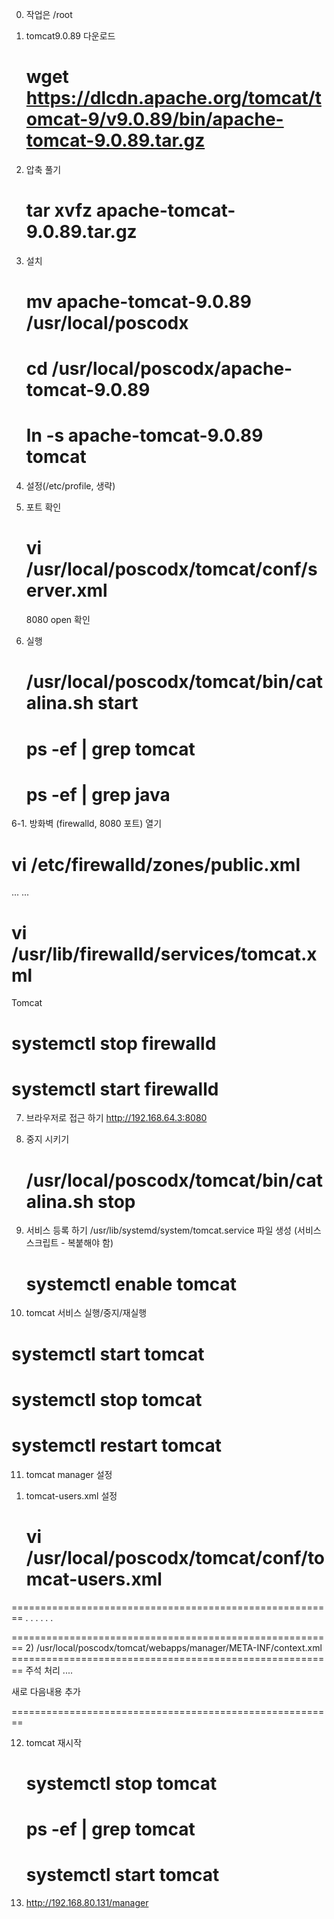 0. 작업은 /root

1. tomcat9.0.89 다운로드
   # wget https://dlcdn.apache.org/tomcat/tomcat-9/v9.0.89/bin/apache-tomcat-9.0.89.tar.gz

2. 압축 풀기
   # tar xvfz apache-tomcat-9.0.89.tar.gz

3. 설치
   # mv apache-tomcat-9.0.89 /usr/local/poscodx
   # cd /usr/local/poscodx/apache-tomcat-9.0.89
   # ln -s apache-tomcat-9.0.89 tomcat

4. 설정(/etc/profile, 생략)


5. 포트 확인
   # vi /usr/local/poscodx/tomcat/conf/server.xml

   8080 open 확인

6. 실행
   # /usr/local/poscodx/tomcat/bin/catalina.sh start
   # ps -ef | grep tomcat
   # ps -ef | grep java

6-1. 방화벽 (firewalld, 8080 포트) 열기
   # vi /etc/firewalld/zones/public.xml
<zone>
...
	<service name="tomcat"/>
...
</zone>

   # vi /usr/lib/firewalld/services/tomcat.xml

<?xml version="1.0" encoding="utf-8"?>
<service>
  <short>Tomcat</short>
  <description></description>
  <port protocol="tcp" port="8080"/>
</service>


   # systemctl stop firewalld
   # systemctl start firewalld


7. 브라우저로 접근 하기
   http://192.168.64.3:8080

8. 중지 시키기
   # /usr/local/poscodx/tomcat/bin/catalina.sh stop

9. 서비스 등록 하기
   /usr/lib/systemd/system/tomcat.service 파일 생성 (서비스 스크립트 - 복붙해야 함)
   # systemctl enable tomcat

10. tomcat 서비스 실행/중지/재실행
   # systemctl start tomcat
   # systemctl stop tomcat
   # systemctl restart tomcat

11. tomcat manager 설정
   1) tomcat-users.xml 설정
      # vi /usr/local/poscodx/tomcat/conf/tomcat-users.xml

========================================================
<tomcat-users>
  . . .
  . . . 
  <role rolename="manager"/>
  <role rolename="manager-gui" />
  <role rolename="manager-script" />
  <role rolename="manager-jmx" />
  <role rolename="manager-status" />
  <role rolename="admin"/>
  <user username="admin" password="manager" roles="admin,manager,manager-gui, manager-script, manager-jmx, manager-status"/>

</tomcat-users>
========================================================
   2) /usr/local/poscodx/tomcat/webapps/manager/META-INF/context.xml
========================================================
 주석 처리
<Context>
 ....
</Context>

새로 다음내용 추가
<Context antiResourceLocking="false" privileged="true" docBase="${catalina.home}/webapps/manager">
  <Valve className="org.apache.catalina.valves.RemoteAddrValve"
         allow="^.*$" />
</Context>

========================================================

12. tomcat 재시작
    # systemctl stop tomcat
    # ps -ef | grep tomcat
    # systemctl start tomcat

13. http://192.168.80.131/manager
